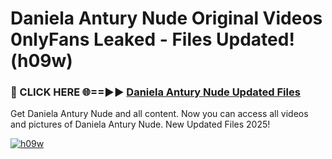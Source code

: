 # Daniela Antury Nude Original Videos 0nlyFans Leaked - Files Updated! (h09w)

<h3>🔴 CLICK HERE 🌐==►► <a href="https://tinyurl.com/yrmya6cz" rel="nofollow">Daniela Antury Nude Updated Files</a></h3>

Get Daniela Antury Nude and all content. Now you can access all videos and pictures of Daniela Antury Nude. New Updated Files 2025!

[![h09w](https://i.imgur.com/FMdXYCs.gif)](https://tinyurl.com/yrmya6cz)

